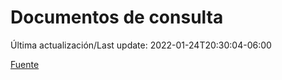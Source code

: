 # Documentos de consulta

Última actualización/Last update: 2022-01-24T20:30:04-06:00

 [Fuente](https://coronavirus.gob.mx/documentos-de-consulta/)
